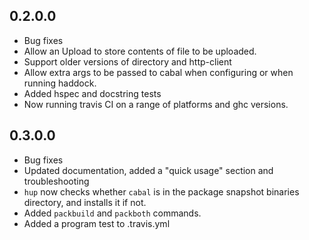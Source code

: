 ## 0.2.0.0

* Bug fixes
* Allow an Upload to store contents of file to be uploaded.
* Support older versions of directory and http-client
* Allow extra args to be passed to cabal when configuring or when
  running haddock.
* Added hspec and docstring tests
* Now running travis CI on a range of platforms and ghc versions.

## 0.3.0.0

* Bug fixes
* Updated documentation, added a "quick usage" section and troubleshooting
* `hup` now checks whether `cabal` is in the package snapshot binaries
  directory, and installs it if not.
* Added `packbuild` and `packboth` commands.
* Added a program test to .travis.yml

